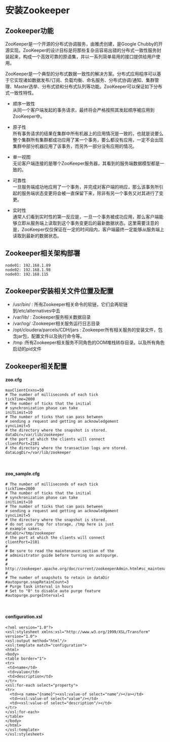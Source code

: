 # 安装Zookeeper <br/>

## Zookeeper功能 <br/>
ZooKeeper是一个开源的分布式协调服务，由雅虎创建，是Google Chubby的开源实现。ZooKeeper的设计目标是将那些复杂且容易出错的分布式一致性服务封装起来，构成一个高效可靠的原语集，并以一系列简单易用的接口提供给用户使用。<br/>

ZooKeeper是一个典型的分布式数据一致性的解决方案。分布式应用程序可以基于它实现诸如数据发布/订阅、负载均衡、命名服务、分布式协调/通知、集群管理、Master选举、分布式锁和分布式队列等功能。ZooKeeper可以保证如下分布式一致性特性。

* 顺序一致性<br/>
从同一个客户端发起的事务请求，最终将会严格按照其发起顺序被应用到ZooKeeper中。

* 原子性<br/>
所有事务请求的结果在集群中所有机器上的应用情况是一致的，也就是说要么整个集群所有集群都成功应用了某一个事务，要么都没有应用，一定不会出现集群中部分机器应用了该事务，而另外一部分没有应用的情况。

* 单一视图<br/>
无论客户端连接的是哪个ZooKeeper服务器，其看到的服务端数据模型都是一致的。

* 可靠性<br/>
一旦服务端成功地应用了一个事务，并完成对客户端的响应，那么该事务所引起的服务端状态变更将会被一直保留下来，除非有另一个事务又对其进行了变更。

* 实时性<br/>
通常人们看到实时性的第一反应是，一旦一个事务被成功应用，那么客户端能够立即从服务端上读取到这个事务变更后的最新数据状态。这里需要注意的是，ZooKeeper仅仅保证在一定的时间段内，客户端最终一定能够从服务端上读取到最新的数据状态。


## Zookeeper相关架构部署 <br/>
	node01:	192.168.1.89  
	node02:	192.168.1.98 
	node03:	192.168.115
	

## Zookeeper安装相关文件位置及配置

* /usr/bin/  : 所有Zookeeper相关命令的软链，它们会再软链到/etc/alternatives中去
* /var/lib/ : Zookeeper服务相关数据目录
* /var/log/   :Zookeeper相关服务运行日志目录
* /opt/cloudera/parcels/CDH/jars   : Zookeeper所有相关服务的安装文件，包含jar包，配置文件以及执行命令等。
* /tmp  :所有Zookeeper相关服务不同角色的OOM堆栈转存目录。以及所有角色启动的pid文件


## Zookeeper相关配置 <br/>

#### zoo.cfg

	maxClientCnxns=50
	# The number of milliseconds of each tick
	tickTime=2000
	# The number of ticks that the initial 
	# synchronization phase can take
	initLimit=10
	# The number of ticks that can pass between 
	# sending a request and getting an acknowledgement
	syncLimit=5
	# the directory where the snapshot is stored.
	dataDir=/var/lib/zookeeper
	# the port at which the clients will connect
	clientPort=2181
	# the directory where the transaction logs are stored.
	dataLogDir=/var/lib/zookeeper
	
<br/>

#### zoo_sample.cfg

	# The number of milliseconds of each tick
	tickTime=2000
	# The number of ticks that the initial 
	# synchronization phase can take
	initLimit=10
	# The number of ticks that can pass between 
	# sending a request and getting an acknowledgement
	syncLimit=5
	# the directory where the snapshot is stored.
	# do not use /tmp for storage, /tmp here is just 
	# example sakes.
	dataDir=/tmp/zookeeper
	# the port at which the clients will connect
	clientPort=2181
	#
	# Be sure to read the maintenance section of the 
	# administrator guide before turning on autopurge.
	#
	# http://zookeeper.apache.org/doc/current/zookeeperAdmin.html#sc_maintenance
	#
	# The number of snapshots to retain in dataDir
	#autopurge.snapRetainCount=3
	# Purge task interval in hours
	# Set to "0" to disable auto purge feature
	#autopurge.purgeInterval=1
	
<br/>

#### configuration.xsl

	<?xml version="1.0"?>
	<xsl:stylesheet xmlns:xsl="http://www.w3.org/1999/XSL/Transform" version="1.0">
	<xsl:output method="html"/>
	<xsl:template match="configuration">
	<html>
	<body>
	<table border="1">
	<tr>
	 <td>name</td>
	 <td>value</td>
	 <td>description</td>
	</tr>
	<xsl:for-each select="property">
	<tr>
	  <td><a name="{name}"><xsl:value-of select="name"/></a></td>
	  <td><xsl:value-of select="value"/></td>
	  <td><xsl:value-of select="description"/></td>
	</tr>
	</xsl:for-each>
	</table>
	</body>
	</html>
	</xsl:template>
	</xsl:stylesheet>
	
<br/>